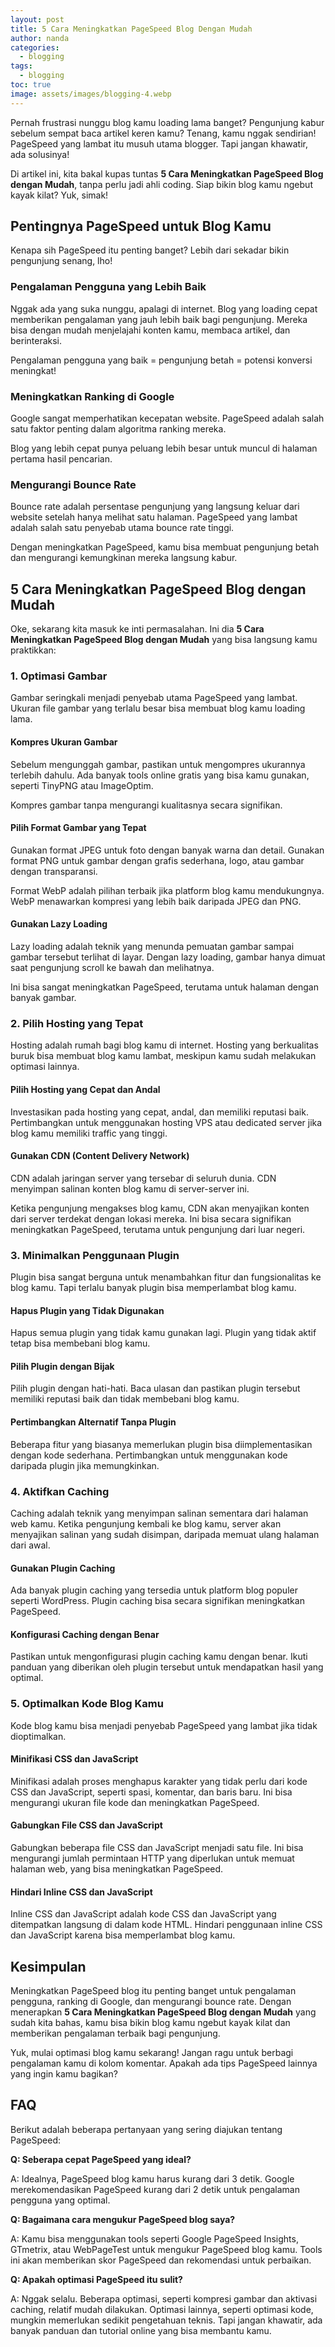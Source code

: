 ```yaml
---
layout: post
title: 5 Cara Meningkatkan PageSpeed Blog Dengan Mudah
author: nanda
categories:
  - blogging
tags:
  - blogging
toc: true
image: assets/images/blogging-4.webp
---
```



Pernah frustrasi nunggu blog kamu loading lama banget? Pengunjung kabur sebelum sempat baca artikel keren kamu? Tenang, kamu nggak sendirian! PageSpeed yang lambat itu musuh utama blogger. Tapi jangan khawatir, ada solusinya!

Di artikel ini, kita bakal kupas tuntas **5 Cara Meningkatkan PageSpeed Blog dengan Mudah**, tanpa perlu jadi ahli coding. Siap bikin blog kamu ngebut kayak kilat? Yuk, simak!

## Pentingnya PageSpeed untuk Blog Kamu

Kenapa sih PageSpeed itu penting banget? Lebih dari sekadar bikin pengunjung senang, lho!

### Pengalaman Pengguna yang Lebih Baik

Nggak ada yang suka nunggu, apalagi di internet. Blog yang loading cepat memberikan pengalaman yang jauh lebih baik bagi pengunjung. Mereka bisa dengan mudah menjelajahi konten kamu, membaca artikel, dan berinteraksi.

Pengalaman pengguna yang baik = pengunjung betah = potensi konversi meningkat!

### Meningkatkan Ranking di Google

Google sangat memperhatikan kecepatan website. PageSpeed adalah salah satu faktor penting dalam algoritma ranking mereka.

Blog yang lebih cepat punya peluang lebih besar untuk muncul di halaman pertama hasil pencarian.

### Mengurangi Bounce Rate

Bounce rate adalah persentase pengunjung yang langsung keluar dari website setelah hanya melihat satu halaman. PageSpeed yang lambat adalah salah satu penyebab utama bounce rate tinggi.

Dengan meningkatkan PageSpeed, kamu bisa membuat pengunjung betah dan mengurangi kemungkinan mereka langsung kabur.

## 5 Cara Meningkatkan PageSpeed Blog dengan Mudah

Oke, sekarang kita masuk ke inti permasalahan. Ini dia **5 Cara Meningkatkan PageSpeed Blog dengan Mudah** yang bisa langsung kamu praktikkan:

### 1\. Optimasi Gambar

Gambar seringkali menjadi penyebab utama PageSpeed yang lambat. Ukuran file gambar yang terlalu besar bisa membuat blog kamu loading lama.

#### Kompres Ukuran Gambar

Sebelum mengunggah gambar, pastikan untuk mengompres ukurannya terlebih dahulu. Ada banyak tools online gratis yang bisa kamu gunakan, seperti TinyPNG atau ImageOptim.

Kompres gambar tanpa mengurangi kualitasnya secara signifikan.

#### Pilih Format Gambar yang Tepat

Gunakan format JPEG untuk foto dengan banyak warna dan detail. Gunakan format PNG untuk gambar dengan grafis sederhana, logo, atau gambar dengan transparansi.

Format WebP adalah pilihan terbaik jika platform blog kamu mendukungnya. WebP menawarkan kompresi yang lebih baik daripada JPEG dan PNG.

#### Gunakan Lazy Loading

Lazy loading adalah teknik yang menunda pemuatan gambar sampai gambar tersebut terlihat di layar. Dengan lazy loading, gambar hanya dimuat saat pengunjung scroll ke bawah dan melihatnya.

Ini bisa sangat meningkatkan PageSpeed, terutama untuk halaman dengan banyak gambar.

### 2\. Pilih Hosting yang Tepat

Hosting adalah rumah bagi blog kamu di internet. Hosting yang berkualitas buruk bisa membuat blog kamu lambat, meskipun kamu sudah melakukan optimasi lainnya.

#### Pilih Hosting yang Cepat dan Andal

Investasikan pada hosting yang cepat, andal, dan memiliki reputasi baik. Pertimbangkan untuk menggunakan hosting VPS atau dedicated server jika blog kamu memiliki traffic yang tinggi.

#### Gunakan CDN (Content Delivery Network)

CDN adalah jaringan server yang tersebar di seluruh dunia. CDN menyimpan salinan konten blog kamu di server-server ini.

Ketika pengunjung mengakses blog kamu, CDN akan menyajikan konten dari server terdekat dengan lokasi mereka. Ini bisa secara signifikan meningkatkan PageSpeed, terutama untuk pengunjung dari luar negeri.

### 3\. Minimalkan Penggunaan Plugin

Plugin bisa sangat berguna untuk menambahkan fitur dan fungsionalitas ke blog kamu. Tapi terlalu banyak plugin bisa memperlambat blog kamu.

#### Hapus Plugin yang Tidak Digunakan

Hapus semua plugin yang tidak kamu gunakan lagi. Plugin yang tidak aktif tetap bisa membebani blog kamu.

#### Pilih Plugin dengan Bijak

Pilih plugin dengan hati-hati. Baca ulasan dan pastikan plugin tersebut memiliki reputasi baik dan tidak membebani blog kamu.

#### Pertimbangkan Alternatif Tanpa Plugin

Beberapa fitur yang biasanya memerlukan plugin bisa diimplementasikan dengan kode sederhana. Pertimbangkan untuk menggunakan kode daripada plugin jika memungkinkan.

### 4\. Aktifkan Caching

Caching adalah teknik yang menyimpan salinan sementara dari halaman web kamu. Ketika pengunjung kembali ke blog kamu, server akan menyajikan salinan yang sudah disimpan, daripada memuat ulang halaman dari awal.

#### Gunakan Plugin Caching

Ada banyak plugin caching yang tersedia untuk platform blog populer seperti WordPress. Plugin caching bisa secara signifikan meningkatkan PageSpeed.

#### Konfigurasi Caching dengan Benar

Pastikan untuk mengonfigurasi plugin caching kamu dengan benar. Ikuti panduan yang diberikan oleh plugin tersebut untuk mendapatkan hasil yang optimal.

### 5\. Optimalkan Kode Blog Kamu

Kode blog kamu bisa menjadi penyebab PageSpeed yang lambat jika tidak dioptimalkan.

#### Minifikasi CSS dan JavaScript

Minifikasi adalah proses menghapus karakter yang tidak perlu dari kode CSS dan JavaScript, seperti spasi, komentar, dan baris baru. Ini bisa mengurangi ukuran file kode dan meningkatkan PageSpeed.

#### Gabungkan File CSS dan JavaScript

Gabungkan beberapa file CSS dan JavaScript menjadi satu file. Ini bisa mengurangi jumlah permintaan HTTP yang diperlukan untuk memuat halaman web, yang bisa meningkatkan PageSpeed.

#### Hindari Inline CSS dan JavaScript

Inline CSS dan JavaScript adalah kode CSS dan JavaScript yang ditempatkan langsung di dalam kode HTML. Hindari penggunaan inline CSS dan JavaScript karena bisa memperlambat blog kamu.

## Kesimpulan

Meningkatkan PageSpeed blog itu penting banget untuk pengalaman pengguna, ranking di Google, dan mengurangi bounce rate. Dengan menerapkan **5 Cara Meningkatkan PageSpeed Blog dengan Mudah** yang sudah kita bahas, kamu bisa bikin blog kamu ngebut kayak kilat dan memberikan pengalaman terbaik bagi pengunjung.

Yuk, mulai optimasi blog kamu sekarang! Jangan ragu untuk berbagi pengalaman kamu di kolom komentar. Apakah ada tips PageSpeed lainnya yang ingin kamu bagikan?

## FAQ

Berikut adalah beberapa pertanyaan yang sering diajukan tentang PageSpeed:

**Q: Seberapa cepat PageSpeed yang ideal?**

A: Idealnya, PageSpeed blog kamu harus kurang dari 3 detik. Google merekomendasikan PageSpeed kurang dari 2 detik untuk pengalaman pengguna yang optimal.

**Q: Bagaimana cara mengukur PageSpeed blog saya?**

A: Kamu bisa menggunakan tools seperti Google PageSpeed Insights, GTmetrix, atau WebPageTest untuk mengukur PageSpeed blog kamu. Tools ini akan memberikan skor PageSpeed dan rekomendasi untuk perbaikan.

**Q: Apakah optimasi PageSpeed itu sulit?**

A: Nggak selalu. Beberapa optimasi, seperti kompresi gambar dan aktivasi caching, relatif mudah dilakukan. Optimasi lainnya, seperti optimasi kode, mungkin memerlukan sedikit pengetahuan teknis. Tapi jangan khawatir, ada banyak panduan dan tutorial online yang bisa membantu kamu.

